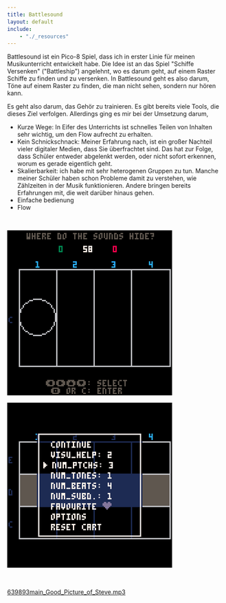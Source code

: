 ```yaml
---
title: Battlesound  
layout: default
include: 
    - "./_resources"
---
```


Battlesound ist ein Pico-8 Spiel, dass ich in erster Linie für meinen Musikunterricht entwickelt habe. Die Idee ist an das Spiel "Schiffe Versenken" ("Battleship") angelehnt, wo es darum geht, auf einem Raster Schiffe zu finden und zu versenken. In Battlesound geht es also darum, Töne auf einem Raster zu finden, die man nicht sehen, sondern nur hören kann.

Es geht also darum, das Gehör zu trainieren. Es gibt bereits viele Tools, die dieses Ziel verfolgen. Allerdings ging es mir bei der Umsetzung darum,

- Kurze Wege: In Eifer des Unterrichts ist schnelles Teilen von Inhalten sehr wichtig, um den Flow aufrecht zu erhalten.
- Kein Schnickschnack: Meiner Erfahrung nach, ist ein großer Nachteil vieler digitaler Medien, dass Sie überfrachtet sind. Das hat zur Folge, dass Schüler entweder abgelenkt werden, oder nicht sofort erkennen, worum es gerade eigentlich geht.
- Skalierbarkeit: ich habe mit sehr heterogenen Gruppen zu tun. Manche meiner Schüler haben schon Probleme damit zu verstehen, wie Zählzeiten in der Musik funktionieren. Andere bringen bereits Erfahrungen mit, die weit darüber hinaus gehen.
- Einfache bedienung
- Flow

&nbsp;

![battlesound_0.png](../_resources/battlesound_0.png)

![battlesound_1.gif](../_resources/battlesound_1.gif)

&nbsp;

[639893main_Good_Picture_of_Steve.mp3](../_resources/639893main_Good_Picture_of_Steve.mp3)
